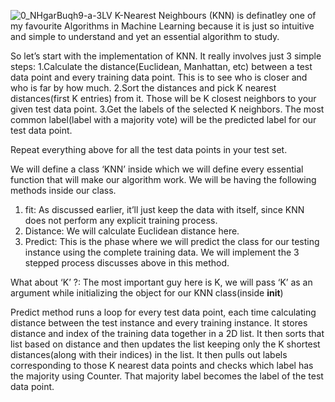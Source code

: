![0_NHgarBuqh9-a-3LV](https://user-images.githubusercontent.com/55916366/161840775-10861e36-f9d6-452a-9e32-3dfa2d07ed5d.png)
K-Nearest Neighbours (KNN) is definatley one of my favourite Algorithms in Machine Learning because it is just so intuitive and simple to understand and yet an essential algorithm to study.

So let’s start with the implementation of KNN. It really involves just 3 simple steps:
  1.Calculate the distance(Euclidean, Manhattan, etc) between a test data point and every training data point. This is to see who is closer and who is far by how much.
  2.Sort the distances and pick K nearest distances(first K entries) from it. Those will be K closest neighbors to your given test data point.
  3.Get the labels of the selected K neighbors. The most common label(label with a majority vote) will be the predicted label for our test data point.

Repeat everything above for all the test data points in your test set.

We will define a class ‘KNN’ inside which we will define every essential function that will make our algorithm work. We will be having the following methods inside our class.
  1. fit: As discussed earlier, it’ll just keep the data with itself, since KNN does not perform any explicit training process.
  2. Distance: We will calculate Euclidean distance here.
  3. Predict: This is the phase where we will predict the class for our testing instance using the complete training data. We will implement the 3 stepped process discusses above in this method.

What about ‘K’ ?: The most important guy here is K, we will pass ‘K’ as an argument while initializing the object for our KNN class(inside __init__)

Predict method runs a loop for every test data point, each time calculating distance between the test instance and every training instance. It stores distance and index of the training data together in a 2D list. It then sorts that list based on distance and then updates the list keeping only the K shortest distances(along with their indices) in the list.
It then pulls out labels corresponding to those K nearest data points and checks which label has the majority using Counter. That majority label becomes the label of the test data point.
